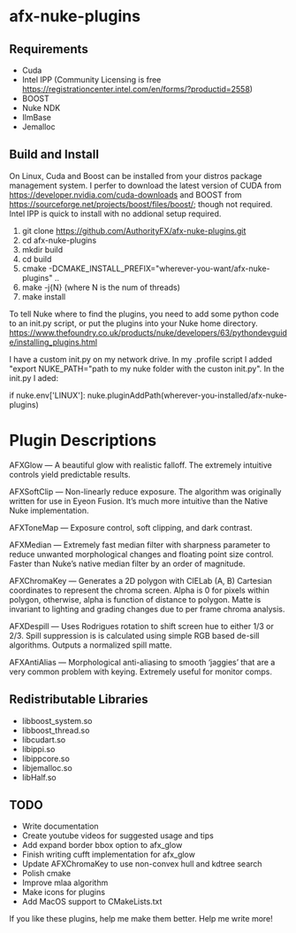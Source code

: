 ﻿afx-nuke-plugins
================

Requirements
------------
* Cuda
* Intel IPP (Community Licensing is free https://registrationcenter.intel.com/en/forms/?productid=2558)
* BOOST
* Nuke NDK
* IlmBase
* Jemalloc

Build and Install
-----------------

On Linux, Cuda and Boost can be installed from your distros package management system. I perfer to download the latest version of CUDA from https://developer.nvidia.com/cuda-downloads and BOOST from https://sourceforge.net/projects/boost/files/boost/; though not required.  Intel IPP is quick to install with no addional setup required.

1. git clone https://github.com/AuthorityFX/afx-nuke-plugins.git
2. cd afx-nuke-plugins
3. mkdir build
4. cd build
5. cmake -DCMAKE_INSTALL_PREFIX="wherever-you-want/afx-nuke-plugins" ..
6. make -j{N} (where N is the num of threads)
7. make install

To tell Nuke where to find the plugins, you need to add some python code to an init.py script, or put the plugins into your Nuke home directory. https://www.thefoundry.co.uk/products/nuke/developers/63/pythondevguide/installing_plugins.html

I have a custom init.py on my network drive. In my .profile script I added "export NUKE_PATH="path to my nuke folder with the custon init.py".  In the init.py I aded:

if nuke.env['LINUX']:
        nuke.pluginAddPath(wherever-you-installed/afx-nuke-plugins)

Plugin Descriptions
===================

AFXGlow — A beautiful glow with realistic falloff.  The extremely intuitive controls yield predictable results.

AFXSoftClip — Non-linearly reduce exposure.  The algorithm was originally written for use in Eyeon Fusion.  It’s much more intuitive than the Native Nuke implementation.

AFXToneMap — Exposure control, soft clipping, and dark contrast.

AFXMedian — Extremely fast median filter with sharpness parameter to reduce unwanted morphological changes and floating point size control.  Faster than Nuke’s native median filter by an order of magnitude.

AFXChromaKey — Generates a 2D polygon with CIELab (A, B) Cartesian coordinates to represent the chroma screen.  Alpha is 0 for pixels within polygon, otherwise, alpha is function of distance to polygon.  Matte is invariant to lighting and grading changes due to per frame chroma analysis.

AFXDespill — Uses Rodrigues rotation to shift screen hue to either 1/3 or 2/3.  Spill suppression is is calculated using simple RGB based de-sill algorithms. Outputs a normalized spill matte.

AFXAntiAlias — Morphological anti-aliasing to smooth ‘jaggies’ that are a very common problem with keying. Extremely useful for monitor comps.


Redistributable Libraries
-------------------------

* libboost_system.so
* libboost_thread.so
* libcudart.so
* libippi.so
* libippcore.so
* libjemalloc.so
* libHalf.so

TODO
--------------------------------------------------

* Write documentation
* Create youtube videos for suggested usage and tips
* Add expand border bbox option to afx_glow
* Finish writing cufft implementation for afx_glow
* Update AFXChromaKey to use non-convex hull and kdtree search
* Polish cmake
* Improve mlaa algorithm
* Make icons for plugins
* Add MacOS support to CMakeLists.txt

If you like these plugins, help me make them better. Help me write more!